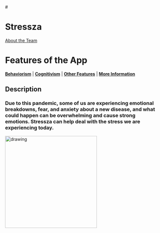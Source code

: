 
<!-- Global site tag (gtag.js) - Google Analytics -->
#<script async src="https://www.googletagmanager.com/gtag/js?id=G-Y76JJYL5JK"></script>
<script>
  window.dataLayer = window.dataLayer || [];
  function gtag(){dataLayer.push(arguments);}
  gtag('js', new Date());

  gtag('config', 'G-Y76JJYL5JK');
</script>

# Stressza
[About the Team](./pages/about_us.md)
# Features of the App
**[Behaviorism](./pages/behaviorism.md)** | **[Cognitivism](./pages/cognitivism.md)** | **[Other Features](./pages/others.md)** | **[More Information](./pages/more_information.md)**
## Description
###  Due to this pandemic, some of us are experiencing emotional breakdowns, fear, and anxiety about a new disease, and what could happen can be overwhelming and cause strong emotions. Stressza can help deal with the stress we are experiencing today. 
<img src="https://scontent.fmnl4-2.fna.fbcdn.net/v/l/t1.15752-9/125460050_395937928272422_2251728201247648292_n.png?_nc_cat=101&ccb=2&_nc_sid=ae9488&_nc_eui2=AeH-P9u8IGkJrXGDilIq8B8z9Nbs7l6G7-_01uzuXobv78pBP_Q7l4t8_AfxUGQVWNILHKWy84lAWPYoNDNlhQOV&_nc_ohc=IxcoUCaKym4AX8JEQy2&_nc_ht=scontent.fmnl4-2.fna&oh=39878161706e89c768a5a3521e748605&oe=5FD7E7A0" alt="drawing" width="300"/>


